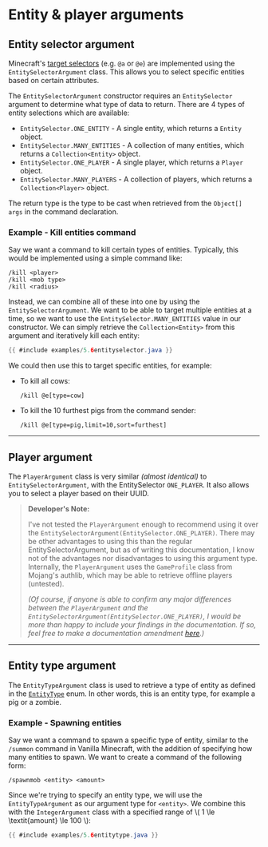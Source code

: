 # Entity & player arguments

## Entity selector argument

Minecraft's [target selectors](https://minecraft.gamepedia.com/Commands#Target_selectors) (e.g. `@a` or `@e`) are implemented using the `EntitySelectorArgument` class. This allows you to select specific entities based on certain attributes.

The `EntitySelectorArgument` constructor requires an `EntitySelector` argument to determine what type of data to return. There are 4 types of entity selections which are available:

* `EntitySelector.ONE_ENTITY` - A single entity, which returns a `Entity` object.
* `EntitySelector.MANY_ENTITIES`  - A collection of many entities, which returns a `Collection<Entity>` object.
* `EntitySelector.ONE_PLAYER` - A single player, which returns a `Player` object.
* `EntitySelector.MANY_PLAYERS` - A collection of players, which returns a `Collection<Player>` object.

The return type is the type to be cast when retrieved from the `Object[] args` in the command declaration.

<div class="example">

### Example - Kill entities command

Say we want a command to kill certain types of entities. Typically, this would be implemented using a simple command like:

```
/kill <player>
/kill <mob type>
/kill <radius>
```

Instead, we can combine all of these into one by using the `EntitySelectorArgument`. We want to be able to target multiple entities at a time, so we want to use the `EntitySelector.MANY_ENTITIES` value in our constructor. We can simply retrieve the `Collection<Entity>` from this argument and iteratively kill each entity:

```java
{{ #include examples/5.6entityselector.java }}
```

We could then use this to target specific entities, for example:

* To kill all cows:
  ```
  /kill @e[type=cow]
  ```
* To kill the 10 furthest pigs from the command sender:
  ```
  /kill @e[type=pig,limit=10,sort=furthest]
  ```

</div>

-----

## Player argument

The `PlayerArgument` class is very similar _(almost identical)_ to `EntitySelectorArgument`, with the EntitySelector `ONE_PLAYER`. It also allows you to select a player based on their UUID.

> **Developer's Note:** 
>
> I've not tested the `PlayerArgument` enough to recommend using it over the `EntitySelectorArgument(EntitySelector.ONE_PLAYER)`. There may be other advantages to using this than the regular EntitySelectorArgument, but as of writing this documentation, I know not of the advantages nor disadvantages to using this argument type. Internally, the `PlayerArgument` uses the `GameProfile` class from Mojang's authlib, which may be able to retrieve offline players (untested).
>
> _(Of course, if anyone is able to confirm any major differences between the `PlayerArgument` and the `EntitySelectorArgument(EntitySelector.ONE_PLAYER)`, I would be more than happy to include your findings in the documentation. If so, feel free to make a documentation amendment [here](https://github.com/JorelAli/1.13-Command-API/issues/new/choose).)_

-----

## Entity type argument

The `EntityTypeArgument` class is used to retrieve a type of entity as defined in the [`EntityType`](https://hub.spigotmc.org/javadocs/bukkit/org/bukkit/entity/EntityType.html) enum. In other words, this is an entity type, for example a pig or a zombie.

<div class="example">

### Example - Spawning entities

Say we want a command to spawn a specific type of entity, similar to the `/summon` command in Vanilla Minecraft, with the addition of specifying how many entities to spawn. We want to create a command of the following form:

```
/spawnmob <entity> <amount>
```

Since we're trying to specify an entity type, we will use the `EntityTypeArgument` as our argument type for `<entity>`. We combine this with the `IntegerArgument` class with a specified range of \\( 1 \le \textit{amount} \le 100 \\):

```java
{{ #include examples/5.6entitytype.java }}
```

</div>